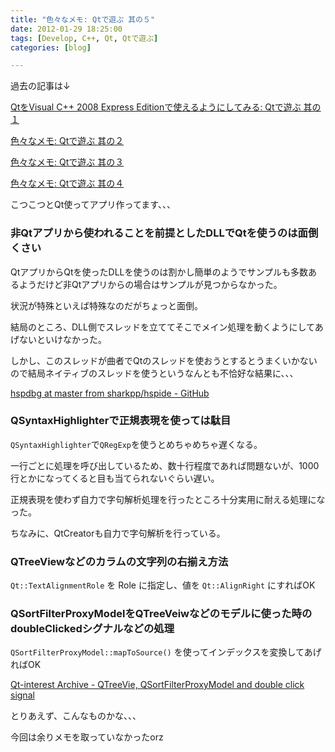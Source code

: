 ```yaml
---
title: "色々なメモ: Qtで遊ぶ 其の５"
date: 2012-01-29 18:25:00
tags: [Develop, C++, Qt, Qtで遊ぶ]
categories: [blog]

---
```


過去の記事は↓

[QtをVisual C++ 2008 Express Editionで使えるようにしてみる: Qtで遊ぶ 其の１][1]

 [1]: /blog/2009/10/04/play-with-qt-part-1.html

[色々なメモ: Qtで遊ぶ 其の２][2]

 [2]: /blog/2009/10/04/play-with-qt-part-2.html

[色々なメモ: Qtで遊ぶ 其の３][3]

 [3]: /blog/2011/07/31/play-with-qt-part-3.html

[色々なメモ: Qtで遊ぶ 其の４][4]

 [4]: /blog/2011/10/30/play-with-qt-part-4.html

こつこつとQt使ってアプリ作ってます、、、

### 非Qtアプリから使われることを前提としたDLLでQtを使うのは面倒くさい

QtアプリからQtを使ったDLLを使うのは割かし簡単のようでサンプルも多数あるようだけど非Qtアプリからの場合はサンプルが見つからなかった。

状況が特殊といえば特殊なのだがちょっと面倒。

結局のところ、DLL側でスレッドを立ててそこでメイン処理を動くようにしてあげないといけなかった。

しかし、このスレッドが曲者でQtのスレッドを使おうとするとうまくいかないので結局ネイティブのスレッドを使うというなんとも不恰好な結果に、、、

[hspdbg at master from sharkpp/hspide - GitHub][5]

 [5]: https://github.com/sharkpp/hspide/tree/master/hspdbg

### QSyntaxHighlighterで正規表現を使っては駄目

`QSyntaxHighlighter`で`QRegExp`を使うとめちゃめちゃ遅くなる。

一行ごとに処理を呼び出しているため、数十行程度であれば問題ないが、1000行とかになってくると目も当てられないぐらい遅い。

正規表現を使わず自力で字句解析処理を行ったところ十分実用に耐える処理になった。

ちなみに、QtCreatorも自力で字句解析を行っている。

### QTreeViewなどのカラムの文字列の右揃え方法

`Qt::TextAlignmentRole` を Role に指定し、値を `Qt::AlignRight` にすればOK

### QSortFilterProxyModelをQTreeVeiwなどのモデルに使った時のdoubleClickedシグナルなどの処理

`QSortFilterProxyModel::mapToSource()` を使ってインデックスを変換してあげればOK

[Qt-interest Archive - QTreeVie, QSortFilterProxyModel and double click signal][6]

 [6]: http://lists.trolltech.com/qt-interest/2006-09/thread00423-0.html




  


とりあえず、こんなものかな、、、

今回は余りメモを取っていなかったorz